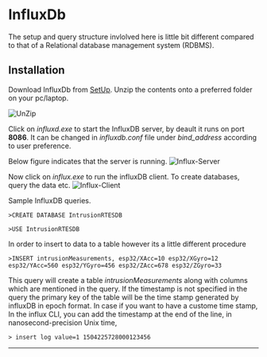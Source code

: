 # InfluxDb
The setup and query structure invlolved here is little bit different compared to that of a Relational database management system (RDBMS). 

## Installation

Download InfluxDb from [SetUp]. Unzip the contents onto a preferred folder on your pc/laptop.

![UnZip]

Click on _influxd.exe_ to start the InfluxDB server, by deault it runs on port **8086**. It can be changed in _influxdb.conf_ file under _bind_address_ according to user preference.

Below figure indicates that the server is running.
![Influx-Server]

Now click on _influx.exe_ to run the influxDB client. To create databases, query the data etc.
![Influx-Client]

Sample InfluxDB queries.  
```
>CREATE DATABASE IntrusionRTESDB
```
```
>USE IntrusionRTESDB
```
In order to insert to data to a table however its a little different procedure 
```
>INSERT intrusionMeasurements, esp32/XAcc=10 esp32/XGyro=12 esp32/YAcc=560 esp32/YGyro=456 esp32/ZAcc=678 esp32/ZGyro=33
```
This query will create a table _intrusionMeasurements_ along with columns which are mentioned in the query. If the timestamp is not specified in the query the primary key of the table will be the time stamp generated by influxDB in epoch format.
In case if you want to have a custome time stamp, In the influx CLI, you can add the timestamp at the end of the line, in nanosecond-precision Unix time,
```
> insert log value=1 1504225728000123456
```



----


[//]: # (These are reference links used in the body of this note and get stripped out when the markdown processor does its job. There is no need to format nicely because it shouldn't be seen. Thanks SO - http://stackoverflow.com/questions/4823468/store-comments-in-markdown-syntax)


   [SetUp]: <https://www.influxdata.com/get-influxdb/>
   [UnZip]: <https://user-images.githubusercontent.com/10976047/61994046-a22c8680-b075-11e9-8a7c-3dc1fc51f427.PNG>
   [Influx-Server]: <https://user-images.githubusercontent.com/10976047/61994116-b329c780-b076-11e9-81b1-61bb0728af11.PNG>
   [Influx-Client]: <https://user-images.githubusercontent.com/10976047/61994873-dce7ec00-b080-11e9-8457-ece38c6311ab.PNG>
   [markdown-it]: <https://github.com/markdown-it/markdown-it>
   [Ace Editor]: <http://ace.ajax.org>
   [node.js]: <http://nodejs.org>
   [Twitter Bootstrap]: <http://twitter.github.com/bootstrap/>
   [jQuery]: <http://jquery.com>
   [@tjholowaychuk]: <http://twitter.com/tjholowaychuk>
   [express]: <http://expressjs.com>
   [AngularJS]: <http://angularjs.org>
   [Gulp]: <http://gulpjs.com>

   [PlDb]: <https://github.com/joemccann/dillinger/tree/master/plugins/dropbox/README.md>
   [PlGh]: <https://github.com/joemccann/dillinger/tree/master/plugins/github/README.md>
   [PlGd]: <https://github.com/joemccann/dillinger/tree/master/plugins/googledrive/README.md>
   [PlOd]: <https://github.com/joemccann/dillinger/tree/master/plugins/onedrive/README.md>
   [PlMe]: <https://github.com/joemccann/dillinger/tree/master/plugins/medium/README.md>
   [PlGa]: <https://github.com/RahulHP/dillinger/blob/master/plugins/googleanalytics/README.md>
